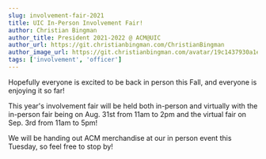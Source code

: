 ```yaml
---
slug: involvement-fair-2021
title: UIC In-Person Involvement Fair!
author: Christian Bingman
author_title: President 2021-2022 @ ACM@UIC
author_url: https://git.christianbingman.com/ChristianBingman
author_image_url: https://git.christianbingman.com/avatar/19c1437930a1e9db7482a581fc45f60a?size=200
tags: ['involvement', 'officer']
---
```

Hopefully everyone is excited to be back in person this Fall, and everyone is enjoying it so far!

This year's involvement fair will be held both in-person and virtually with the in-person fair being on Aug. 31st from 11am to 2pm and the virtual fair on Sep. 3rd from 11am to 5pm!

We will be handing out ACM merchandise at our in person event this Tuesday, so feel free to stop by!
